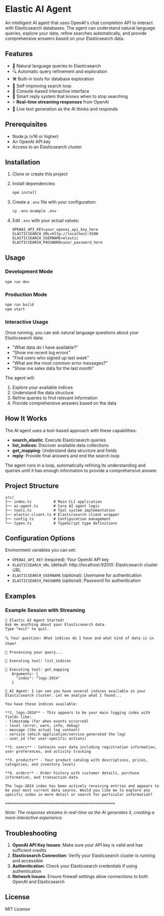# Elastic AI Agent

An intelligent AI agent that uses OpenAI's chat completion API to interact with Elasticsearch databases. The agent can understand natural language queries, explore your data, refine searches automatically, and provide comprehensive answers based on your Elasticsearch data.

## Features

- 🤖 Natural language queries to Elasticsearch
- 🔍 Automatic query refinement and exploration
- 🛠️ Built-in tools for database exploration
- 🔄 Self-improving search loop
- 💬 Console-based interactive interface
- 🎯 Smart reply system that knows when to stop searching
- ⚡ **Real-time streaming responses** from OpenAI
- 💭 Live text generation as the AI thinks and responds

## Prerequisites

- Node.js (v16 or higher)
- An OpenAI API key
- Access to an Elasticsearch cluster

## Installation

1. Clone or create this project
2. Install dependencies:
   ```bash
   npm install
   ```

3. Create a `.env` file with your configuration:
   ```bash
   cp .env.example .env
   ```

4. Edit `.env` with your actual values:
   ```
   OPENAI_API_KEY=your_openai_api_key_here
   ELASTICSEARCH_URL=http://localhost:9200
   ELASTICSEARCH_USERNAME=elastic
   ELASTICSEARCH_PASSWORD=your_password_here
   ```

## Usage

### Development Mode
```bash
npm run dev
```

### Production Mode
```bash
npm run build
npm start
```

### Interactive Usage

Once running, you can ask natural language questions about your Elasticsearch data:

- "What data do I have available?"
- "Show me recent log errors"
- "Find users who signed up last week"
- "What are the most common error messages?"
- "Show me sales data for the last month"

The agent will:
1. Explore your available indices
2. Understand the data structure
3. Refine queries to find relevant information
4. Provide comprehensive answers based on the data

## How It Works

The AI agent uses a tool-based approach with these capabilities:

- **search_elastic**: Execute Elasticsearch queries
- **list_indices**: Discover available data collections
- **get_mapping**: Understand data structure and fields
- **reply**: Provide final answers and end the search loop

The agent runs in a loop, automatically refining its understanding and queries until it has enough information to provide a comprehensive answer.

## Project Structure

```
src/
├── index.ts          # Main CLI application
├── ai-agent.ts       # Core AI agent logic
├── tools.ts          # Tool system implementation
├── elastic-client.ts # Elasticsearch client wrapper
├── config.ts         # Configuration management
└── types.ts          # TypeScript type definitions
```

## Configuration Options

Environment variables you can set:

- `OPENAI_API_KEY` (required): Your OpenAI API key
- `ELASTICSEARCH_URL` (default: http://localhost:9200): Elasticsearch cluster URL
- `ELASTICSEARCH_USERNAME` (optional): Username for authentication
- `ELASTICSEARCH_PASSWORD` (optional): Password for authentication

## Examples

### Example Session with Streaming
```
🤖 Elastic AI Agent Started!
Ask me anything about your Elasticsearch data.
Type "exit" to quit.

🔍 Your question: What indices do I have and what kind of data is in them?

🧠 Processing your query...

🔧 Executing tool: list_indices

🔧 Executing tool: get_mapping
   Arguments: {
     "index": "logs-2024"
   }

💭 AI Agent: I can see you have several indices available in your Elasticsearch cluster. Let me analyze what I found...

You have these indices available:

**1. logs-2024** - This appears to be your main logging index with fields like:
- timestamp (for when events occurred)
- level (error, warn, info, debug)
- message (the actual log content)
- service (which application/service generated the log)
- user_id (for user-specific actions)

**2. users** - Contains user data including registration information, user preferences, and activity tracking

**3. products** - Your product catalog with descriptions, prices, categories, and inventory levels

**4. orders** - Order history with customer details, purchase information, and transaction data

The logs-2024 index has been actively receiving entries and appears to be your most current data source. Would you like me to explore any specific index in more detail or search for particular information?

==================================================
```

*Note: The response streams in real-time as the AI generates it, creating a more interactive experience.*

## Troubleshooting

1. **OpenAI API Key Issues**: Make sure your API key is valid and has sufficient credits
2. **Elasticsearch Connection**: Verify your Elasticsearch cluster is running and accessible
3. **Authentication**: Check your Elasticsearch credentials if using authentication
4. **Network Issues**: Ensure firewall settings allow connections to both OpenAI and Elasticsearch

## License

MIT License